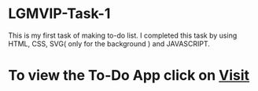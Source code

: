 # LGMVIP-Task-1
This is my first task of making to-do list. I completed this task by using HTML, CSS, SVG( only for the background ) and JAVASCRIPT.

# To view the To-Do App click on <a href="https://souravrjpt.github.io/LGMVIP-Task-1/todo.html">Visit</a>
